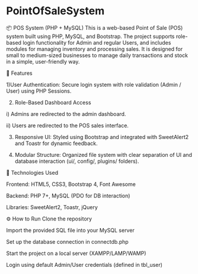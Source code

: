 # PointOfSaleSystem
📦 POS System (PHP + MySQL) This is a web-based Point of Sale (POS) system built using PHP, MySQL, and Bootstrap. The project supports role-based login functionality for Admin and regular Users, and includes modules for managing inventory and processing sales. It is designed for small to medium-sized businesses to manage daily transactions and stock in a simple, user-friendly way.

🔑 Features

1)User Authentication: Secure login system with role validation (Admin / User) using PHP Sessions.

2) Role-Based Dashboard Access

  i) Admins are redirected to the admin dashboard.
  
  ii) Users are redirected to the POS sales interface.

3) Responsive UI: Styled using Bootstrap and integrated with SweetAlert2 and Toastr for dynamic feedback.

5) Modular Structure: Organized file system with clear separation of UI and database interaction (ui/, config/, plugins/ folders).

🚀 Technologies Used

Frontend: HTML5, CSS3, Bootstrap 4, Font Awesome

Backend: PHP 7+, MySQL (PDO for DB interaction)

Libraries: SweetAlert2, Toastr, jQuery

⚙️ How to Run
Clone the repository

Import the provided SQL file into your MySQL server

Set up the database connection in connectdb.php

Start the project on a local server (XAMPP/LAMP/WAMP)

Login using default Admin/User credentials (defined in tbl_user)
